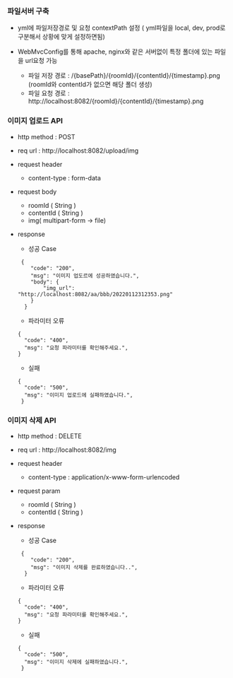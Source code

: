 ### 파일서버 구축

- yml에 파일저장경로 및 요청 contextPath 설정 ( yml파일을 local, dev, prod로 구분해서 상황에 맞게 설정하면됨)
- WebMvcConfig를 통해 apache, nginx와 같은 서버없이 특정 폴더에 있는 파일을 url요청 가능

  - 파일 저장 경로 : /{basePath}/{roomId}/{contentId}/{timestamp}.png (roomId와 contentId가 없으면 해당 폴더 생성)
  - 파일 요청 경로 : http://localhost:8082/{roomId}/{contentId}/{timestamp}.png

### 이미지 업로드 API
- http method : POST
- req url : http://localhost:8082/upload/img
- request header 
   - content-type : form-data
- request body
   - roomId ( String )
   - contentId ( String )
   - img( multipart-form -> file)
- response 
  - 성공 Case
  ```
   {
      "code": "200",
      "msg": "이미지 업도르에 성공하였습니다.",
      "body": {
          "img_url": "http://localhost:8082/aa/bbb/20220112312353.png"
      }
    }
  ```    
  
  - 파라미터 오류
  ```
  {
    "code": "400",
    "msg": "요청 파라미터를 확인해주세요.",
  }
  ```
   
   - 실패
  ```
  {
    "code": "500",
    "msg": "이미지 업로드에 실패하였습니다.",
   }
  ```

### 이미지 삭제 API
- http method : DELETE
- req url : http://localhost:8082/img
- request header 
   - content-type : application/x-www-form-urlencoded
- request param
   - roomId ( String )
   - contentId ( String )
- response 
  - 성공 Case
  ```
   {
      "code": "200",
      "msg": "이미지 삭제를 완료하였습니다..",
    }
  ```    
  
  - 파라미터 오류
  ```
  {
    "code": "400",
    "msg": "요청 파라미터를 확인해주세요.",
  }
  ```
   
   - 실패
  ```
  {
    "code": "500",
    "msg": "이미지 삭제에 실패하였습니다.",
   }
  ```
